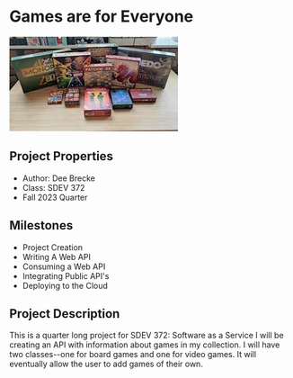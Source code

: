 # Games are for Everyone

![dog](./src/main/resources/static/images/games.jpg)

## Project Properties
- Author: Dee Brecke
- Class: SDEV 372
- Fall 2023 Quarter


## Milestones

- Project Creation
- Writing A Web API
- Consuming a Web API
- Integrating Public API's
- Deploying to the Cloud

## Project Description
This is a quarter long project for SDEV 372: Software as a Service
I will be creating an API with information about games in my collection.
I will have two classes--one for board games and one for video games.
It will eventually allow the user to add games of their own.
